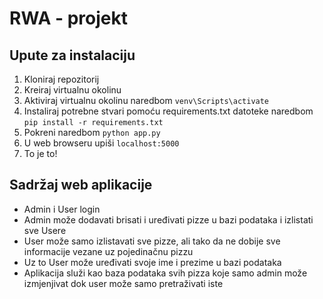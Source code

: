 # RWA - projekt

## Upute za instalaciju
1. Kloniraj repozitorij
2. Kreiraj virtualnu okolinu
3. Aktiviraj virtualnu okolinu naredbom `venv\Scripts\activate`
4. Instaliraj potrebne stvari pomoću requirements.txt datoteke naredbom `pip install -r requirements.txt`
5. Pokreni naredbom `python app.py`
6. U web browseru upiši `localhost:5000`
7. To je to!

## Sadržaj web aplikacije
- Admin i User login
- Admin može dodavati brisati i uređivati pizze u bazi podataka i izlistati sve Usere
- User može samo izlistavati sve pizze, ali tako da ne dobije sve informacije vezane uz pojedinačnu pizzu
- Uz to User može uređivati svoje ime i prezime u bazi podataka
- Aplikacija služi kao baza podataka svih pizza koje samo admin može izmjenjivat dok user može samo pretraživati iste
